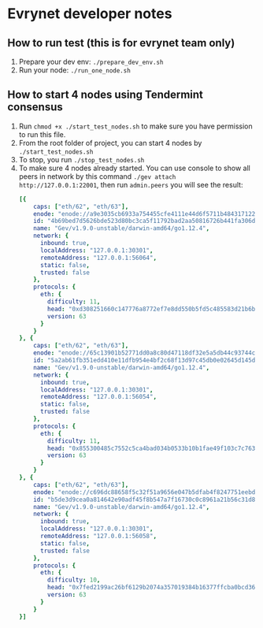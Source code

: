 # Evrynet developer notes

## How to run test (this is for evrynet team only)

1. Prepare your dev env: `./prepare_dev_env.sh`
2. Run your node: `./run_one_node.sh`

## How to start 4 nodes using Tendermint consensus
1. Run `chmod +x ./start_test_nodes.sh` to make sure you have permission to run this file.
2. From the root folder of project, you can start 4 nodes by `./start_test_nodes.sh`
3. To stop, you run `./stop_test_nodes.sh`
4. To make sure 4 nodes already started. You can use console to show all peers in network by this command `./gev attach http://127.0.0.1:22001`, then run `admin.peers` you will see the result:
    ```yaml
    [{
        caps: ["eth/62", "eth/63"],
        enode: "enode://a9e3035cb6933a754455cfe4111e44d6f5711b484317122b0f0d38d4dc1938319c84b839aeedec35a9c9df1a9a54a365bd3380b470210cd9f45441f25a05c919@127.0.0.1:56064",
        id: "4b69bed7d5626bde523d80bc3ca5f11792bad2aa50816726b441fa306ddeab2f",
        name: "Gev/v1.9.0-unstable/darwin-amd64/go1.12.4",
        network: {
          inbound: true,
          localAddress: "127.0.0.1:30301",
          remoteAddress: "127.0.0.1:56064",
          static: false,
          trusted: false
        },
        protocols: {
          eth: {
            difficulty: 11,
            head: "0xd308251660c147776a8772ef7e8dd550b5fd5c485583d21b6b35708e7aa2eedb",
            version: 63
          }
        }
    }, {
        caps: ["eth/62", "eth/63"],
        enode: "enode://65c13901b52771dd0a8c80d47118df32e5a5db44c93744ce47e64731c0fb68ab90635bf7b673a0e112ae3727e719caaee6923805d2b8ac767e2142dd00c2220b@127.0.0.1:56054",
        id: "5a2ab61fb351edd410e11dfb954e4bf2c68f13d97c45db0e02645d145db6911f",
        name: "Gev/v1.9.0-unstable/darwin-amd64/go1.12.4",
        network: {
          inbound: true,
          localAddress: "127.0.0.1:30301",
          remoteAddress: "127.0.0.1:56054",
          static: false,
          trusted: false
        },
        protocols: {
          eth: {
            difficulty: 11,
            head: "0x855300485c7552c5ca4bad034b0533b10b1fae49f103c7c7631ada531201262a",
            version: 63
          }
        }
    }, {
        caps: ["eth/62", "eth/63"],
        enode: "enode://c696dc88658f5c32f51a9656e047b5dfab4f8247751eebde022fadee402e0e181085bcf79e3fc1dbe356538c9ea1a903dd3321566b4238374ad7250a421d908e@127.0.0.1:56058",
        id: "b5de3d9cea0a814642e90adf45f8b547a7f16730c0c8961a21b56c31d84ddb49",
        name: "Gev/v1.9.0-unstable/darwin-amd64/go1.12.4",
        network: {
          inbound: true,
          localAddress: "127.0.0.1:30301",
          remoteAddress: "127.0.0.1:56058",
          static: false,
          trusted: false
        },
        protocols: {
          eth: {
            difficulty: 10,
            head: "0x7fed2199ac26bf6129b2074a357019384b16377ffcba0bcd36b9e123d9e97206",
            version: 63
          }
        }
    }]
    ```
